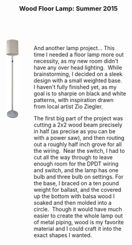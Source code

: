 <center><h3><strong>Wood Floor Lamp: Summer 2015</strong><h3></center>

<br><br>
<div style="height: 600px; width: 80%">
<div style="float: left; width: 22%; height: 100%"></div>
<div style="float: left; width: 8%; height: 100%">
	<img src="../images/floor-lamp/front_floor_lamp.png" width=100%>
</div>
<div style="float: right; width: 60%;">
<p>
And another lamp project... This time I needed a floor lamp more out necessity, as my new room didn't have any over head lighting.  While brainstorming, I decided on a sleek design with a small weighted base. I haven't fully finished yet, as my goal is to sharpie on black and white patterns, with inspiration drawn from local artist Zio Ziegler.

The first big part of the project was cutting a 2x2 wood beam precisely in half (as precise as you can be with a power saw), and then routing out a roughly half inch grove for all the wiring.  Near the switch, I had to cut all the way through to leave enough room for the DPDT wiring and switch, and the lamp has one bulb and three bulb on settings. For the base, I braced on a ten pound weight for ballast, and the covered up the bottom with balsa wood I soaked and then molded into a circle.  Though it would have much easier to create the whole lamp out of metal piping, wood is my favorite material and I could craft it into the exact shapes I wanted.
</p>
</div>
<div style="float: left; width: 10%; height: 100%"></div>
</div>